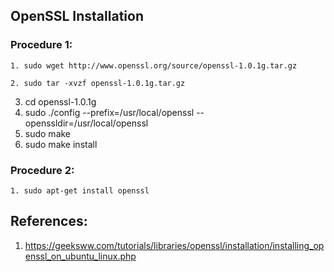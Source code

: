 ## OpenSSL Installation

### Procedure 1:

``1. sudo wget http://www.openssl.org/source/openssl-1.0.1g.tar.gz``

``2. sudo tar -xvzf openssl-1.0.1g.tar.gz``

3. cd openssl-1.0.1g
4. sudo ./config --prefix=/usr/local/openssl --openssldir=/usr/local/openssl
5. sudo make
6. sudo make install

### Procedure 2:

``1. sudo apt-get install openssl``


## References:

1. https://geeksww.com/tutorials/libraries/openssl/installation/installing_openssl_on_ubuntu_linux.php
